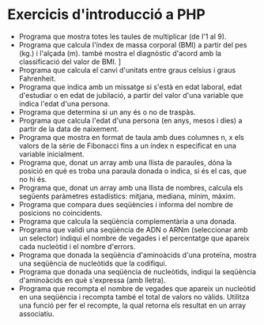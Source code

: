 # Exercicis d'introducció a PHP 

  - Programa que mostra totes les taules de multiplicar (de l'1 al 9).
  - Programa que calcula l'índex de massa corporal (BMI) a partir del pes (kg.) i l'alçada (m). també mostra el diagnòstic d'acord amb la classificació del valor de BMI. [](assets/1.1/bmi_calc.zip)]
  - Programa que calcula el canvi d'unitats entre graus celsius i graus Fahrenheit.
  - Programa que indica amb un missatge si s'està en edat laboral, edat d'estudiar o en edat de jubilació, a partir del valor d'una variable que indica l'edat d'una persona.
  - Programa que determina si un any és o no de traspàs.
  - Programa que calcula l'edat d'una persona (en anys, mesos i dies) a partir de la data de naixement.
  - Programa que mostra en format de taula amb dues columnes n, x els valors de la sèrie de Fibonacci fins a un índex n especificat en una variable inicialment.
  - Programa que, donat un array amb una llista de paraules, dóna la posició en què es troba una paraula donada o indica, si és el cas, que no hi és.
  - Programa que, donat un array amb una llista de nombres, calcula els següents paràmetres estadístics: mitjana, mediana, mínim, màxim.
  - Programa   que   compara   dues   seqüències   i   informa   del   nombre   de   posicions   no coincidents. [](assets/1.1/seq_compare.zip)
  - Programa que calcula la seqüència complementària a una donada.
  - Programa que validi una seqüència de ADN o ARNm (seleccionar amb un selector) indiqui el nombre de vegades i el percentatge que apareix cada nucleòtid i el nombre d'errors.
  - Programa que donada la seqüència d'aminoàcids d'una proteïna, mostra una seqüència de nucleòtids que la codifiqui.
  - Programa que donada una seqüència de nucleòtids, indiqui la seqüència d'aminoàcids en què s'expressa (amb lletra).
  - Programa que recompta el nombre de vegades que apareix un nucleòtid en una seqüència i recompta també el total de valors no vàlids. Utilitza una funció per fer el recompte, la qual retorna els resultat en un array associatiu. [](assets/1.1/letter-counter.zip)


